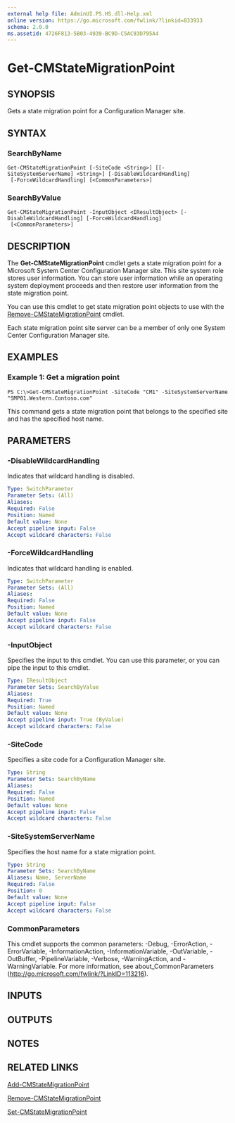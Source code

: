 ```yaml
---
external help file: AdminUI.PS.HS.dll-Help.xml
online version: https://go.microsoft.com/fwlink/?linkid=833933
schema: 2.0.0
ms.assetid: 4726F813-5B03-4939-BC9D-C5AC93D795A4
---
```


# Get-CMStateMigrationPoint

## SYNOPSIS
Gets a state migration point for a Configuration Manager site.

## SYNTAX

### SearchByName
```
Get-CMStateMigrationPoint [-SiteCode <String>] [[-SiteSystemServerName] <String>] [-DisableWildcardHandling]
 [-ForceWildcardHandling] [<CommonParameters>]
```

### SearchByValue
```
Get-CMStateMigrationPoint -InputObject <IResultObject> [-DisableWildcardHandling] [-ForceWildcardHandling]
 [<CommonParameters>]
```

## DESCRIPTION
The **Get-CMStateMigrationPoint** cmdlet gets a state migration point for a Microsoft System Center Configuration Manager site.
This site system role stores user information.
You can store user information while an operating system deployment proceeds and then restore user information from the state migration point.

You can use this cmdlet to get state migration point objects to use with the [Remove-CMStateMigrationPoint](./Remove-CMStateMigrationPoint.md) cmdlet.

Each state migration point site server can be a member of only one System Center Configuration Manager site.

## EXAMPLES

### Example 1: Get a migration point
```
PS C:\>Get-CMStateMigrationPoint -SiteCode "CM1" -SiteSystemServerName "SMP01.Western.Contoso.com"
```

This command gets a state migration point that belongs to the specified site and has the specified host name.

## PARAMETERS

### -DisableWildcardHandling
Indicates that wildcard handling is disabled.

```yaml
Type: SwitchParameter
Parameter Sets: (All)
Aliases: 
Required: False
Position: Named
Default value: None
Accept pipeline input: False
Accept wildcard characters: False
```

### -ForceWildcardHandling
Indicates that wildcard handling is enabled.

```yaml
Type: SwitchParameter
Parameter Sets: (All)
Aliases: 
Required: False
Position: Named
Default value: None
Accept pipeline input: False
Accept wildcard characters: False
```

### -InputObject
Specifies the input to this cmdlet. 
You can use this parameter, or you can pipe the input to this cmdlet. 

```yaml
Type: IResultObject
Parameter Sets: SearchByValue
Aliases: 
Required: True
Position: Named
Default value: None
Accept pipeline input: True (ByValue)
Accept wildcard characters: False
```

### -SiteCode
Specifies a site code for a Configuration Manager site.

```yaml
Type: String
Parameter Sets: SearchByName
Aliases: 
Required: False
Position: Named
Default value: None
Accept pipeline input: False
Accept wildcard characters: False
```

### -SiteSystemServerName
Specifies the host name for a state migration point.

```yaml
Type: String
Parameter Sets: SearchByName
Aliases: Name, ServerName
Required: False
Position: 0
Default value: None
Accept pipeline input: False
Accept wildcard characters: False
```

### CommonParameters
This cmdlet supports the common parameters: -Debug, -ErrorAction, -ErrorVariable, -InformationAction, -InformationVariable, -OutVariable, -OutBuffer, -PipelineVariable, -Verbose, -WarningAction, and -WarningVariable. For more information, see about_CommonParameters (http://go.microsoft.com/fwlink/?LinkID=113216).

## INPUTS

## OUTPUTS

## NOTES

## RELATED LINKS

[Add-CMStateMigrationPoint](./Add-CMStateMigrationPoint.md)

[Remove-CMStateMigrationPoint](./Remove-CMStateMigrationPoint.md)

[Set-CMStateMigrationPoint](./Set-CMStateMigrationPoint.md)



